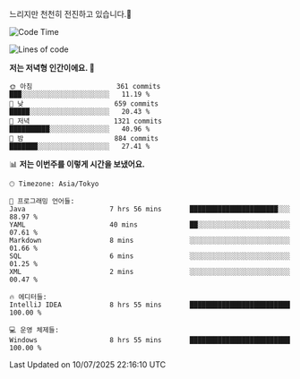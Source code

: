 느리지만 천천히 전진하고 있습니다.🐢

<!--START_SECTION:waka-->
![Code Time](http://img.shields.io/badge/Code%20Time-1%2C638%20hrs%203%20mins-blue)

![Lines of code](https://img.shields.io/badge/%EC%A0%80%EB%8A%94%20%EC%97%AC%ED%83%9C%EA%B9%8C%EC%A7%80%20-924.1%20thousand%20%EC%A4%84%EC%9D%98%20%EC%BD%94%EB%93%9C%EB%A5%BC%20%EC%9E%91%EC%84%B1%ED%96%88%EC%96%B4%EC%9A%94.-blue)

**저는 저녁형 인간이에요. 🦉** 

```text
🌞 아침                     361 commits         ███░░░░░░░░░░░░░░░░░░░░░░   11.19 % 
🌆 낮　                     659 commits         █████░░░░░░░░░░░░░░░░░░░░   20.43 % 
🌃 저녁                     1321 commits        ██████████░░░░░░░░░░░░░░░   40.96 % 
🌙 밤　                     884 commits         ███████░░░░░░░░░░░░░░░░░░   27.41 % 
```


📊 **저는 이번주를 이렇게 시간을 보냈어요.** 

```text
🕑︎ Timezone: Asia/Tokyo

💬 프로그래밍 언어들: 
Java                     7 hrs 56 mins       ██████████████████████░░░   88.97 % 
YAML                     40 mins             ██░░░░░░░░░░░░░░░░░░░░░░░   07.61 % 
Markdown                 8 mins              ░░░░░░░░░░░░░░░░░░░░░░░░░   01.66 % 
SQL                      6 mins              ░░░░░░░░░░░░░░░░░░░░░░░░░   01.25 % 
XML                      2 mins              ░░░░░░░░░░░░░░░░░░░░░░░░░   00.47 % 

🔥 에디터들: 
IntelliJ IDEA            8 hrs 55 mins       █████████████████████████   100.00 % 

💻 운영 체제들: 
Windows                  8 hrs 55 mins       █████████████████████████   100.00 % 
```


 Last Updated on 10/07/2025 22:16:10 UTC
<!--END_SECTION:waka-->
